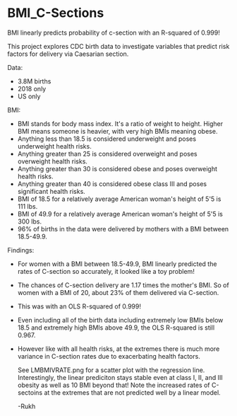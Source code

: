# BMI_C-Sections
BMI linearly predicts probability of c-section with an R-squared of 0.999!

This project explores CDC birth data to investigate variables that predict risk factors for delivery via Caesarian section.

Data:
* 3.8M births
* 2018 only
* US only

BMI:
* BMI stands for body mass index. It's a ratio of weight to height. Higher BMI means someone is heavier, with very high BMIs meaning obese.
* Anything less than 18.5 is considered underweight and poses underweight health risks.
* Anything greater than 25 is considered overweight and poses overweight health risks.
* Anything greater than 30 is considered obese and poses overweight health risks.
* Anything greater than 40 is considered obese class III and poses significant health risks.
* BMI of 18.5 for a relatively average American woman's height of 5'5 is 111 lbs.
* BMI of 49.9 for a relatively average American woman's height of 5'5 is 300 lbs.
* 96% of births in the data were delivered by mothers with a BMI between 18.5-49.9.

Findings:
* For women with a BMI between 18.5-49.9, BMI linearly predicted the rates of C-section so accurately, it looked like a toy problem!
* The chances of C-section delivery are 1.17 times the mother's BMI. So of women with a BMI of 20, about 23% of them delivered via C-section.
* This was with an OLS R-squared of 0.999!
* Even including all of the birth data including extremely low BMIs below 18.5 and extremely high BMIs above 49.9, the OLS R-squared is still 0.967.

* However like with all health risks, at the extremes there is much more variance in C-section rates due to exacerbating health factors.

  See LMBMIVRATE.png for a scatter plot with the regression line. Interestingly, the linear prediciton stays stable even at class I, II, and III obesity as well as 10 BMI beyond that!
  Note the increased rates of C-sectoins at the extremes that are not predicted well by a linear model.

  -Rukh
